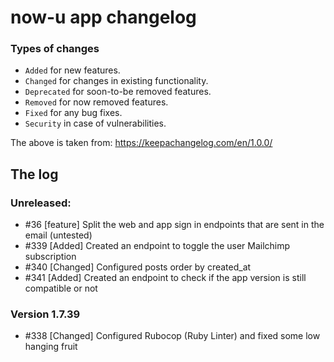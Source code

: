 # now-u app changelog

### Types of changes

- `Added` for new features.
- `Changed` for changes in existing functionality.
- `Deprecated` for soon-to-be removed features.
- `Removed` for now removed features.
- `Fixed` for any bug fixes.
- `Security` in case of vulnerabilities.

The above is taken from: https://keepachangelog.com/en/1.0.0/

## The log

### Unreleased:

- #36 [feature] Split the web and app sign in endpoints that are sent in the email (untested)
- #339 [Added] Created an endpoint to toggle the user Mailchimp subscription
- #340 [Changed] Configured posts order by created_at
- #341 [Added] Created an endpoint to check if the app version is still compatible or not

### Version 1.7.39

- #338 [Changed] Configured Rubocop (Ruby Linter) and fixed some low hanging fruit
